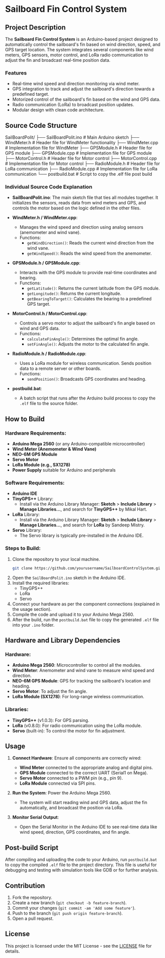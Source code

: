 # Sailboard Fin Control System

## Project Description

The **Sailboard Fin Control System** is an Arduino-based project designed to automatically control the sailboard's fin based on wind direction, speed, and GPS target location. The system integrates several components like wind meters, GPS sensors, motor control, and LoRa radio communication to adjust the fin and broadcast real-time position data.

### Features
- Real-time wind speed and direction monitoring via wind meter.
- GPS integration to track and adjust the sailboard's direction towards a predefined target.
- Motorized control of the sailboard's fin based on the wind and GPS data.
- Radio communication (LoRa) to broadcast position updates.
- Modular design with clean code architecture.

## Source Code Structure

SailBoardPolit/ ├── SailBoardPolit.ino # Main Arduino sketch
                ├── WindMeter.h # Header file for WindMeter functionality
                ├── WindMeter.cpp # Implementation file for WindMeter
                ├── GPSModule.h # Header file for GPS module
                ├── GPSModule.cpp # Implementation file for GPS module
                ├── MotorControl.h # Header file for Motor control
                ├── MotorControl.cpp # Implementation file for Motor control
                ├── RadioModule.h # Header file for LoRa communication
                ├── RadioModule.cpp # Implementation file for LoRa communication
                └── postbuild.bat # Script to copy the .elf file post build

### Individual Source Code Explanation

- **SailBoardPolit.ino**: The main sketch file that ties all modules together. It initializes the sensors, reads data from wind meters and GPS, and controls the motor based on the logic defined in the other files.

- **WindMeter.h / WindMeter.cpp**: 
  - Manages the wind speed and direction using analog sensors (anemometer and wind vane).
  - Functions:
    - `getWindDirection()`: Reads the current wind direction from the wind vane.
    - `getWindSpeed()`: Reads the wind speed from the anemometer.

- **GPSModule.h / GPSModule.cpp**:
  - Interacts with the GPS module to provide real-time coordinates and bearing.
  - Functions:
    - `getLatitude()`: Returns the current latitude from the GPS module.
    - `getLongitude()`: Returns the current longitude.
    - `getBearingToTarget()`: Calculates the bearing to a predefined GPS target.

- **MotorControl.h / MotorControl.cpp**:
  - Controls a servo motor to adjust the sailboard's fin angle based on wind and GPS data.
  - Functions:
    - `calculateFinAngle()`: Determines the optimal fin angle.
    - `setFinAngle()`: Adjusts the motor to the calculated fin angle.

- **RadioModule.h / RadioModule.cpp**:
  - Uses a LoRa module for wireless communication. Sends position data to a remote server or other boards.
  - Functions:
    - `sendPosition()`: Broadcasts GPS coordinates and heading.

- **postbuild.bat**:
  - A batch script that runs after the Arduino build process to copy the `.elf` file to the source folder.

## How to Build

### Hardware Requirements:
- **Arduino Mega 2560** (or any Arduino-compatible microcontroller)
- **Wind Meter (Anemometer & Wind Vane)**
- **NEO-6M GPS Module**
- **Servo Motor**
- **LoRa Module (e.g., SX1278)**
- **Power Supply** suitable for Arduino and peripherals

### Software Requirements:
- **Arduino IDE**
- **TinyGPS++** Library:
  - Install via the Arduino Library Manager: **Sketch** > **Include Library** > **Manage Libraries...**, and search for **TinyGPS++** by Mikal Hart.
- **LoRa** Library:
  - Install via the Arduino Library Manager: **Sketch** > **Include Library** > **Manage Libraries...**, and search for **LoRa** by Sandeep Mistry.
- **Servo** Library:
  - The Servo library is typically pre-installed in the Arduino IDE.

### Steps to Build:
1. Clone the repository to your local machine.
    ```bash
    git clone https://github.com/yourusername/SailboardControlSystem.git
    ```
2. Open the `SailBoardPolit.ino` sketch in the Arduino IDE.
3. Install the required libraries:
    - TinyGPS++
    - LoRa
    - Servo
4. Connect your hardware as per the component connections (explained in the usage section).
5. Compile the code and upload it to your Arduino Mega 2560.
6. After the build, run the `postbuild.bat` file to copy the generated `.elf` file into your `.ino` folder.

## Hardware and Library Dependencies

### Hardware:
- **Arduino Mega 2560**: Microcontroller to control all the modules.
- **Wind Meter**: Anemometer and wind vane to measure wind speed and direction.
- **NEO-6M GPS Module**: GPS for tracking the sailboard's location and heading.
- **Servo Motor**: To adjust the fin angle.
- **LoRa Module (SX1278)**: For long-range wireless communication.

### Libraries:
- **TinyGPS++** (v1.0.3): For GPS parsing.
- **LoRa** (v0.8.0): For radio communication using the LoRa module.
- **Servo** (built-in): To control the motor for fin adjustment.

## Usage

1. **Connect Hardware**: Ensure all components are correctly wired:
   - **Wind Meter** connected to the appropriate analog and digital pins.
   - **GPS Module** connected to the correct UART (Serial1 on Mega).
   - **Servo Motor** connected to a PWM pin (e.g., pin 9).
   - **LoRa Module** connected via SPI pins.

2. **Run the System**: Power the Arduino Mega 2560.
   - The system will start reading wind and GPS data, adjust the fin automatically, and broadcast the position via LoRa.

3. **Monitor Serial Output**:
   - Open the Serial Monitor in the Arduino IDE to see real-time data like wind speed, direction, GPS coordinates, and fin angle.

## Post-build Script

After compiling and uploading the code to your Arduino, run `postbuild.bat` to copy the compiled `.elf` file to the project directory. This file is useful for debugging and testing with simulation tools like GDB or for further analysis.

## Contribution

1. Fork the repository.
2. Create a new branch (`git checkout -b feature-branch`).
3. Commit your changes (`git commit -am 'Add some feature'`).
4. Push to the branch (`git push origin feature-branch`).
5. Open a pull request.

## License

This project is licensed under the MIT License - see the [LICENSE](LICENSE) file for details.
